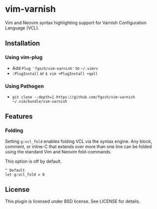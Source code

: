 # vim-varnish

Vim and Neovim syntax highlighting support for Varnish Configuration
Language (VCL).

## Installation

### Using vim-plug

* Add `Plug 'fgsch/vim-varnish'` to `~/.vimrc`
* `:PlugInstall` or `$ vim +PlugInstall +qall`

### Using Pathogen

* `git clone --depth=1 https://github.com/fgsch/vim-varnish ~/.vim/bundle/vim-varnish`

## Features

### Folding

Setting `g:vcl_fold` enables folding VCL via the syntax engine.
Any block, comment, or inline-C that extends over more than one
line can be folded using the standard Vim and Neovim fold-commands.

This option is off by default.

```
" Default
let g:vcl_fold = 0
```

## License

This plugin is licensed under BSD license. See LICENSE for details.
